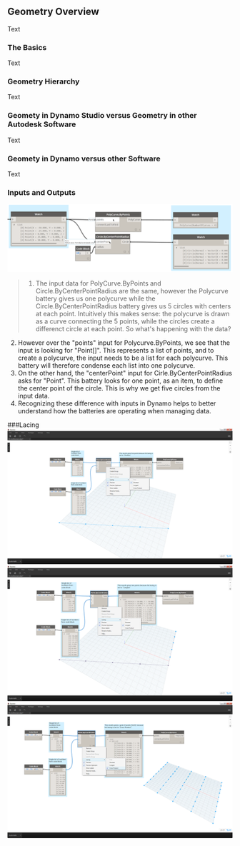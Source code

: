 ## Geometry Overview
Text

### The Basics
Text

### Geometry Hierarchy
Text

### Geomety in Dynamo Studio versus Geometry in other Autodesk Software
Text

### Geomety in Dynamo versus other Software
Text

### Inputs and Outputs
![Input Examples](images/6-2/Polycurve.Inputs.png)
> 1. The input data for PolyCurve.ByPoints and Circle.ByCenterPointRadius are the same, however the Polycurve battery gives us one polycurve while the Circle.ByCenterPointRadius battery gives us 5 circles with centers at each point.  Intuitively this makes sense: the polycurve is drawn as a curve connecting the 5 points, while the circles create a differenct circle at each point.  So what's happening with the data?
2. However over the "points" input for Polycurve.ByPoints, we see that the input is looking for "Point[]".  This represents a list of points, and to create a polycurve, the input needs to be a list for each polycurve.  This battery will therefore condense each list into one polycurve.
3.  On the other hand, the "centerPoint" input for Cirle.ByCenterPointRadius asks for "Point".  This battery looks for one point, as an item, to define the center point of the circle.  This is why we get five circles from the input data.
4.  Recognizing these difference with inputs in Dynamo helps to better understand how the batteries are operating when managing data.

###Lacing
![Input Examples](images/6-2/shortestList.png)
![Input Examples](images/6-2/longestList.png)
![Input Examples](images/6-2/crossProduct.png)




